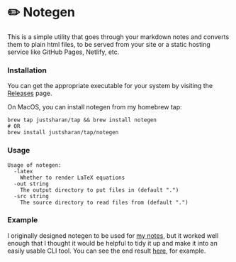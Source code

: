 # ✏️ Notegen

This is a simple utility that goes through your markdown notes and converts them to plain html files, to be served from your site or a static hosting service like GitHub Pages, Netlify, etc.

### Installation

You can get the appropriate executable for your system by visiting the [Releases](https://github.com/justsharan/notegen/releases) page.

On MacOS, you can install notegen from my homebrew tap:

```
brew tap justsharan/tap && brew install notegen
# OR
brew install justsharan/tap/notegen
```

### Usage

```
Usage of notegen:
  -latex
    Whether to render LaTeX equations
  -out string
    The output directory to put files in (default ".")
  -src string
    The source directory to read files from (default ".")
```

### Example

I originally designed notegen to be used for [my notes](https://github.com/justsharan/uni-notes), but it worked well enough that I thought it would be helpful to tidy it up and make it into an easily usable CLI tool. You can see the end result [here](https://notes.justsharan.xyz/BIOL205/cnidarians.html), for example.
